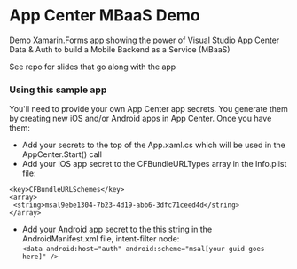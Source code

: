 # App Center MBaaS Demo

Demo Xamarin.Forms app showing the power of Visual Studio App Center Data & Auth to build a Mobile Backend as a Service (MBaaS)

See repo for slides that go along with the app



### Using this sample app
You'll need to provide your own App Center app secrets. You generate them by creating new iOS and/or Android apps in App Center. Once you have them:  
 - Add your secrets to the top of the App.xaml.cs which will be used in the AppCenter.Start() call
 - Add your iOS app secret to the CFBundleURLTypes array in the Info.plist file:  
 ```
<key>CFBundleURLSchemes</key>
 <array>
  <string>msal9ebe1304-7b23-4d19-abb6-3dfc71ceed4d</string>
 </array>
```
 - Add your Android app secret to the this string in the AndroidManifest.xml file, intent-filter node:  
`<data android:host="auth" android:scheme="msal[your guid goes here]" />`
 
